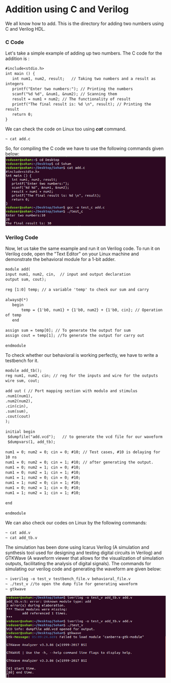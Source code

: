 # Addition using C and Verilog #

We all know how to add. This is the directory for adding two numbers using C and Verilog HDL.

### C Code ###
Let's take a simple example of adding up two numbers. The C code for the addition is :
```
#include<stdio.h>
int main () {
   int num1, num2, result;   // Taking two numbers and a result as integers
   printf("Enter two numbers:"); // Printing the numbers
   scanf("%d %d", &num1, &num2); // Scanning them
   result = num1 + num2; // The functionality of result
   printf("The final result is: %d \n", result); // Printing the result
   return 0;
}
```
We can check the code on Linux too using ***cat*** command.
```
~ cat add.c
```
So, for compiling the C code we have to use the following commands given below:
![Compilation](/week1/Task2/Addition/c.png)

### Verilog Code ###

Now, let us take the same example and run it on Verilog code. To run it on Verilog code, open the "Text Editor" on your Linux machine and demonstrate the behavioral module for a 1-bit adder.
```
module add( 
input num1, num2, cin,  // input and output declaration
output sum, cout);

reg [1:0] temp; // a variable 'temp' to check our sum and carry

always@(*)
   begin
       temp = {1'b0, num1} + {1'b0, num2} + {1'b0, cin}; // Operation of temp
   end

assign sum = temp[0]; // To generate the output for sum
assign cout = temp[1]; //To generate the output for carry out

endmodule 
```
To check whether our behavioral is working perfectly, we have to write a testbench for it.
```
module add_tb();
reg num1, num2, cin; // reg for the inputs and wire for the outputs
wire sum, cout;

add uut ( // Port mapping section with modulo and stimulus
.num1(num1),
.num2(num2),
.cin(cin),
.sum(sum),
.cout(cout)
);

initial begin  
 $dumpfile("add.vcd");   // to generate the vcd file for our waveform
 $dumpvars(1, add_tb);

num1 = 0; num2 = 0; cin = 0; #10; // Test cases, #10 is delaying for 10 ns 
num1 = 0; num2 = 0; cin = 1; #10; // after generating the output.
num1 = 0; num2 = 1; cin = 0; #10;
num1 = 0; num2 = 1; cin = 1; #10;
num1 = 1; num2 = 0; cin = 0; #10;
num1 = 1; num2 = 0; cin = 1; #10;
num1 = 0; num2 = 1; cin = 0; #10;
num1 = 1; num2 = 1; cin = 1; #10;

end

endmodule
```
We can also check our codes on Linux by the following commands:
```
~ cat add.v
~ cat add_tb.v
```
The simulation has been done using Icarus Verilog (A simulation and synthesis tool used for designing and testing digital circuits in Verilog) and GTKWave (A waveform viewer that allows for the visualization of simulation outputs, facilitating the analysis of digital signals). The commands for simulating our verilog code and generating the waveform are given below:
```
~ iverilog -o test_v testbench_file.v behavioral_file.v
~ ./test_v //to open the dump file for generating waveform
~ gtkwave
```
![compilation](/week1/Task2/Addition/verilog_compilation.png)
